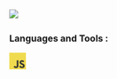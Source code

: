 ###
<img src="https://i.ibb.co/fvLcPfG/gif.gif" width="800"/></code>
### Languages and Tools  :
<code><img height="30" src="https://raw.githubusercontent.com/github/explore/80688e429a7d4ef2fca1e82350fe8e3517d3494d/topics/javascript/javascript.png"></code>
